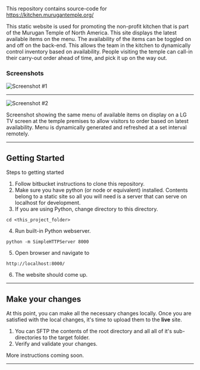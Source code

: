 This repository contains source-code for https://kitchen.murugantemple.org/

This static website is used for promoting the non-profit kitchen that is part of the Murugan Temple of North America. This site displays the latest available items on the menu. The availability of the items can be toggled on and off on the back-end. This allows the team in the kitchen to dynamically control inventory based on availability. People visiting the temple can call-in their carry-out order ahead of time, and pick it up on the way out.

### Screenshots

![Screenshot #1](https://github.com/vguhesan/murugantemple-kitchen/blob/master/static/img/screenshots/s1-sml.jpg)

---

![Screenshot #2](https://github.com/vguhesan/murugantemple-kitchen/blob/master/static/img/screenshots/s2-sml.jpg)

Screenshot showing the same menu of available items on display on a LG TV screen at the temple premises to allow visitors to order based on latest availability. Menu is dynamically generated and refreshed at a set interval remotely.

---

## Getting Started

Steps to getting started

1. Follow bitbucket instructions to clone this repository.
2. Make sure you have python (or node or equivalent) installed. Contents belong to a static site so all you will need is a server that can serve on localhost for development.
3. If you are using Python, change directory to this directory.
```
cd <this_project_folder>
```
4. Run built-in Python webserver.
```
python -m SimpleHTTPServer 8000
```
5. Open browser and navigate to
```
http://localhost:8000/
```
6. The website should come up.

---

## Make your changes

At this point, you can make all the necessary changes locally. Once you are satisfied with the local changes, it's time to upload them to the **live** site. 

1. You can SFTP the contents of the root directory and all all of it's sub-directories to the target folder.
2. Verify and validate your changes.

More instructions coming soon.

---


